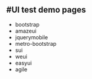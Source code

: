 #UI test demo pages
---
* bootstrap
* amazeui
* jquerymobile
* metro-bootstrap
* sui
* weui
* easyui
* agile